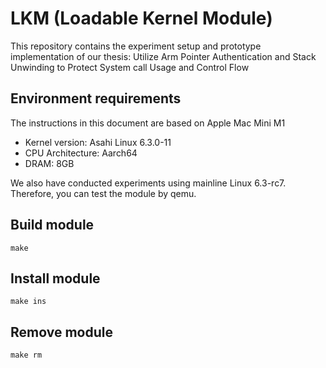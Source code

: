 # LKM (Loadable Kernel Module)
This repository contains the experiment setup and prototype implementation of our thesis: Utilize Arm Pointer Authentication and Stack Unwinding to Protect System call Usage and Control Flow

## Environment requirements
The instructions in this document are based on Apple Mac Mini M1

- Kernel version: Asahi Linux 6.3.0-11
- CPU Architecture: Aarch64
- DRAM: 8GB

We also have conducted experiments using mainline Linux 6.3-rc7. Therefore, you can test the module by qemu.


## Build module
```
make
```

## Install module
```
make ins
```

## Remove module
```
make rm
```
